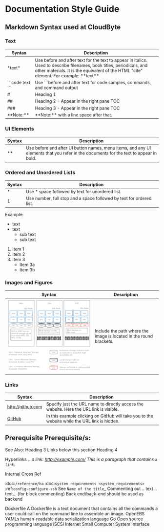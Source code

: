 

# Documentation Style Guide

## Markdown Syntax used at CloudByte

### Text

Syntax | Description
------------ | -------------
\*text\*  | Use before and after text for the text to appear in italics. Used to describe filenames, book titles, periodicals, and other materials. It is the equivalent of the HTML "cite" element. For example: \*\*text**
\`\`\`code text \`\`\` | Use ```before and after text for code samples, commands, and command output
\# | Heading 1
\#\#  | Heading 2 - Appear in the right pane TOC
\#\#\#  |  Heading 3 - Appear in the right pane TOC
\*\*Note:**  |  \*\*Note:** with a line space after that.


### UI Elements

Syntax | Description
------------ | -------------
\*\*  | Use before and after UI button names, menu items, and any UI elements that you refer in the documents for the text to appear in bold.


### Ordered and Unordered Lists

Syntax | Description
------------ | -------------
\*  | Use * space followed by text for unordered list.
1 |  Use number, full stop and a space followed by text for ordered list.


Example:
* text
* text
  * sub text  
  * sub text


1. Item 1
2. Item 2
3. Item 3
   * Item 3a
   * Item 3b

### Images and Figures

Syntax | Description
------------ | -------------
![image](/docs/assets/das-nas-cas.png) | Include the path where the image is located in the round brackets.


### Links

Syntax | Description
------------ | -------------
http://github.com | Specify just the URL name to directly access the website. Here the URL link is visible.
[GitHub](http://github.com)  | In this example clicking on GitHub will take you to the website while the URL link is hidden.




Prerequisite
Prerequisite/s:
------------

See Also:  Heading 3
Links below this section  Heading 4


Hyperlinks
.. _a link: http://example.com/
This is a paragraph that contains `a link`_.


Internal Cross Ref

:doc:`/reference/ha`
:doc:`system requirements <system_requirements>` :ref:`config-configure-ssh`
See `Name of the title`_
Commenting out
.. text
..
text… (for block commenting)
Back end/back-end should be used as backend

Dockerfile
A Dockerfile is a text document that contains all the commands a user could call on the command line to assemble an image.
OpenEBS
YAMLs
human-readable data serialization language
Go
Open source programming language
iSCSI
Internet Small Computer System Interface

<!-- Global site tag (gtag.js) - Google Analytics -->
<script async src="https://www.googletagmanager.com/gtag/js?id=UA-92076314-12"></script>
<script>
  window.dataLayer = window.dataLayer || [];
  function gtag(){dataLayer.push(arguments);}
  gtag('js', new Date());

  gtag('config', 'UA-92076314-12');
</script>
